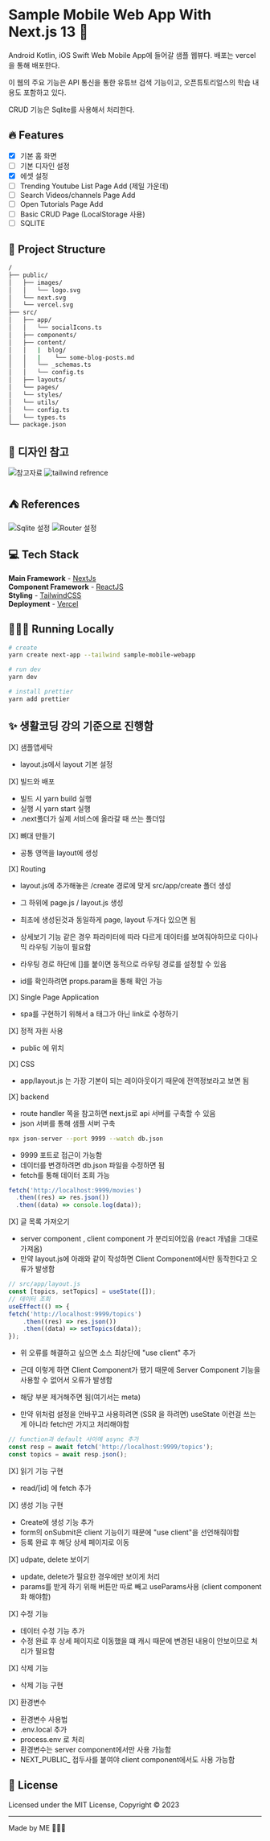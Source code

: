 # Sample Mobile Web App With Next.js 13 📄

Android Kotlin, iOS Swift Web Mobile App에 들어갈 샘플 웹뷰다. 배포는 vercel을 통해 배포한다.

이 웹의 주요 기능은 API 통신을 통한 유튜브 검색 기능이고, 오픈튜토리얼스의 학습 내용도 포함하고 있다.

CRUD 기능은 Sqlite를 사용해서 처리한다.

## 🔥 Features

- [X] 기본 홈 화면
- [ ] 기본 디자인 설정
- [X] 에셋 설정
- [ ] Trending Youtube List Page Add (제일 가운데)
- [ ] Search Videos/channels Page Add
- [ ] Open Tutorials Page Add
- [ ] Basic CRUD Page (LocalStorage 사용)
- [ ] SQLITE

## 🚀 Project Structure

```bash
/
├── public/
│   ├── images/
│   │   └── logo.svg
│   └── next.svg
│   └── vercel.svg
├── src/
│   ├── app/
│   │   └── socialIcons.ts
│   ├── components/
│   ├── content/
│   │   |  blog/
│   │   |    └── some-blog-posts.md
│   │   └── _schemas.ts
│   │   └── config.ts
│   ├── layouts/
│   └── pages/
│   └── styles/
│   └── utils/
│   └── config.ts
│   └── types.ts
└── package.json
```

## 📖 디자인 참고

![참고자료](https://dribbble.com/shots/19339947-Mobile-App-for-Movies)
![tailwind refrence](https://flowbite.com/docs/components/bottom-navigation/)

## ⛺️ References

![Sqlite 설정](https://javascript.plainenglish.io/using-sqlite-with-next-js-13-cfa270e1d7ba)
![Router 설정](https://nextjs.org/docs/app/building-your-application/routing/route-handlers)

## 💻 Tech Stack

**Main Framework** - [NextJs](https://nextjs.org/blog/next-13/)  
**Component Framework** - [ReactJS](https://reactjs.org/)  
**Styling** - [TailwindCSS](https://tailwindcss.com/)  
**Deployment** - [Vercel](https://vercel.com/)  

## 👨🏻‍💻 Running Locally

```bash
# create
yarn create next-app --tailwind sample-mobile-webapp

# run dev
yarn dev

# install prettier
yarn add prettier
```

## ✨ 생활코딩 강의 기준으로 진행함

[X] 샘플앱세탁

- layout.js에서 layout 기본 설정

[X] 빌드와 배포

- 빌드 시 yarn build 실행
- 실행 시 yarn start 실행
- .next폴더가 실제 서비스에 올라갈 때 쓰는 폴더임

[X] 뼈대 만들기

- 공통 영역을 layout에 생성

[X] Routing

- layout.js에 추가해놓은 /create 경로에 맞게 src/app/create 폴더 생성
- 그 하위에 page.js / layout.js 생성
- 최초에 생성된것과 동일하게 page, layout 두개다 있으면 됨

- 상세보기 기능 같은 경우 파라미터에 따라 다르게 데이터를 보여줘야하므로 다이나믹 라우팅 기능이 필요함
- 라우팅 경로 하단에 []를 붙이면 동적으로 라우팅 경로를 설정할 수 있음
- id를 확인하려면 props.param을 통해 확인 가능

[X] Single Page Application

- spa를 구현하기 위해서 a 태그가 아닌 link로 수정하기

[X] 정적 자원 사용

- public 에 위치

[X] CSS

- app/layout.js 는 가장 기본이 되는 레이아웃이기 때문에 전역정보라고 보면 됨

[X] backend

- route handler 쪽을 참고하면 next.js로 api 서버를 구축할 수 있음
- json 서버를 통해 샘플 서버 구축

```bash
npx json-server --port 9999 --watch db.json
```

- 9999 포트로 접근이 가능함
- 데이터를 변경하려면 db.json 파일을 수정하면 됨
- fetch를 통해 데이터 조회 가능

```js
fetch('http://localhost:9999/movies')
  .then((res) => res.json())
  .then((data) => console.log(data));
```

[X] 글 목록 가져오기

- server component , client component 가 분리되어있음 (react 개념을 그대로 가져옴)
- 만약 layout.js에 아래와 같이 작성하면 Client Component에서만 동작한다고 오류가 발생함

```js
// src/app/layout.js
const [topics, setTopics] = useState([]);
// 데이터 조회
useEffect(() => {
fetch('http://localhost:9999/topics')
    .then((res) => res.json())
    .then((data) => setTopics(data));
});
```

- 위 오류를 해결하고 싶으면 소스 최상단에 "use client" 추가
- 근데 이렇게 하면 Client Component가 됐기 때문에 Server Component 기능을 사용할 수 없어서 오류가 발생함
- 해당 부분 제거해주면 됨(여기서는 meta)

- 만약 위처럼 설정을 안바꾸고 사용하려면 (SSR 을 하려면) useState 이런걸 쓰는게 아니라 fetch만 가지고 처리해야함

```js
// function과 default 사이에 async 추가
const resp = await fetch('http://localhost:9999/topics');
const topics = await resp.json();
```

[X] 읽기 기능 구현

- read/[id] 에 fetch 추가

[X] 생성 기능 구현

- Create에 생성 기능 추가
- form의 onSubmit은 client 기능이기 때문에 "use client"을 선언해줘야함
- 등록 완료 후 해당 상세 페이지로 이동

[X] udpate, delete 보이기

- update, delete가 필요한 경우에만 보이게 처리
- params를 받게 하기 위해 버튼만 따로 빼고 useParams사용 (client component화 해야함)

[X] 수정 기능

- 데이터 수정 기능 추가
- 수정 완료 후 상세 페이지로 이동했을 떄 캐시 때문에 변경된 내용이 안보이므로 처리가 필요함

[X] 삭제 기능

- 삭제 기능 구현

[X] 환경변수

- 환경변수 사용법
- .env.local 추가
- process.env 로 처리
- 환경변수는 server component에서만 사용 가능함
- NEXT_PUBLIC_ 접두사를 붙여야 client component에서도 사용 가능함

## 📜 License

Licensed under the MIT License, Copyright © 2023

---

Made by ME 👨🏻‍💻
